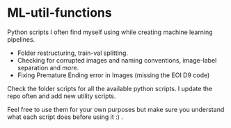# ML-util-functions
Python scripts I often find myself using while creating machine learning pipelines.
- Folder restructuring, train-val splitting. 
- Checking for corrupted images and naming conventions, image-label separation and more.
- Fixing Premature Ending error in Images (missing the EOI D9 code)

Check the folder scripts for all the available python scripts. 
I update the repo often and add new utility scripts.

Feel free to use them for your own purposes but make sure you understand what each script does before using it :) .
